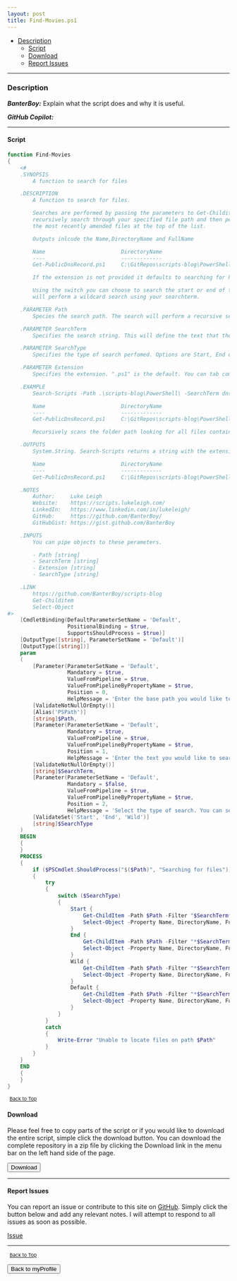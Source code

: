 ```yaml
---
layout: post
title: Find-Movies.ps1
---
```


- [Description](#description)
  - [Script](#script)
  - [Download](#download)
  - [Report Issues](#report-issues)

---

### Description

**_BanterBoy:_** Explain what the script does and why it is useful.

**_GitHub Copilot:_**

---

#### Script

```powershell
function Find-Movies
{
	<#
	.SYNOPSIS
		A function to search for files

	.DESCRIPTION
		A function to search for files.

		Searches are performed by passing the parameters to Get-Childitem which will then
		recursively search through your specified file path and then perform a sort to output
		the most recently amended files at the top of the list.

		Outputs inlcude the Name,DirectoryName and FullName

		Name                        DirectoryName                                       FullName
		----                        -------------                                       --------
		Get-PublicDnsRecord.ps1     C:\GitRepos\scripts-blog\PowerShell\functions\dns   C:\GitRepos\scripts-blog\PowerShell\functions\dns\Get-PublicDnsRecord.ps1

		If the extension is not provided it defaults to searching for PS1 files (PowerShell Scripts).

		Using the switch you can choose to search the start or end of the file or selecting wild,
		will perform a wildcard search using your searchterm.

	.PARAMETER Path
		Species the search path. The search will perform a recursive search on the specified folder path.

	.PARAMETER SearchTerm
		Specifies the search string. This will define the text that the search will use to locate your files. Wildcard chars are not allowed.

	.PARAMETER SearchType
		Specifies the type of search perfomed. Options are Start, End or Wild. This will search either the beginning, end or somewhere inbetween. If no option is selected, it will default to performing a wildcard search.

	.PARAMETER Extension
		Specifies the extension. ".ps1" is the default. You can tab complete through the suggested list or you can enter your own file extension e.g. ".jpg"

	.EXAMPLE
		Search-Scripts -Path .\scripts-blog\PowerShell\ -SearchTerm dns -SearchType Wild -Extension .ps1

		Name                        DirectoryName                                       FullName
		----                        -------------                                       --------
		Get-PublicDnsRecord.ps1     C:\GitRepos\scripts-blog\PowerShell\functions\dns   C:\GitRepos\scripts-blog\PowerShell\functions\dns\Get-PublicDnsRecord.ps1

		Recursively scans the folder path looking for all files containing the searchterm and lists the files located in the output

	.OUTPUTS
		System.String. Search-Scripts returns a string with the extension or file name.

		Name                        DirectoryName                                       FullName
		----                        -------------                                       --------
		Get-PublicDnsRecord.ps1     C:\GitRepos\scripts-blog\PowerShell\functions\dns   C:\GitRepos\scripts-blog\PowerShell\functions\dns\Get-PublicDnsRecord.ps1

	.NOTES
		Author:     Luke Leigh
		Website:    https://scripts.lukeleigh.com/
		LinkedIn:   https://www.linkedin.com/in/lukeleigh/
		GitHub:     https://github.com/BanterBoy/
		GitHubGist: https://gist.github.com/BanterBoy

	.INPUTS
		You can pipe objects to these perameters.

		- Path [string]
		- SearchTerm [string]
		- Extension [string]
		- SearchType [string]

	.LINK
		https://github.com/BanterBoy/scripts-blog
		Get-Childitem
		Select-Object
#>
	[CmdletBinding(DefaultParameterSetName = 'Default',
				   PositionalBinding = $true,
				   SupportsShouldProcess = $true)]
	[OutputType([string], ParameterSetName = 'Default')]
	[OutputType([string])]
	param
	(
		[Parameter(ParameterSetName = 'Default',
				   Mandatory = $true,
				   ValueFromPipeline = $true,
				   ValueFromPipelineByPropertyName = $true,
				   Position = 0,
				   HelpMessage = 'Enter the base path you would like to search.')]
		[ValidateNotNullOrEmpty()]
		[Alias('PSPath')]
		[string]$Path,
		[Parameter(ParameterSetName = 'Default',
				   Mandatory = $true,
				   ValueFromPipeline = $true,
				   ValueFromPipelineByPropertyName = $true,
				   Position = 1,
				   HelpMessage = 'Enter the text you would like to search for.')]
		[ValidateNotNullOrEmpty()]
		[string]$SearchTerm,
		[Parameter(ParameterSetName = 'Default',
				   Mandatory = $false,
				   ValueFromPipeline = $true,
				   ValueFromPipelineByPropertyName = $true,
				   Position = 2,
				   HelpMessage = 'Select the type of search. You can select Start/End/Wild to perform search for a file.')]
		[ValidateSet('Start', 'End', 'Wild')]
		[string]$SearchType
	)
	BEGIN
	{
	}
	PROCESS
	{
		if ($PSCmdlet.ShouldProcess("$($Path)", "Searching for files"))
		{
			try
			{
				switch ($SearchType)
				{
					Start {
						Get-ChildItem -Path $Path -Filter "$SearchTerm*" -Include '*.mp4', '*.avi', '*.mkv' -Recurse |
						Select-Object -Property Name, DirectoryName, FullName
					}
					End {
						Get-ChildItem -Path $Path -Filter "*$SearchTerm" -Include '*.mp4', '*.avi', '*.mkv' -Recurse |
						Select-Object -Property Name, DirectoryName, FullName
					}
					Wild {
						Get-ChildItem -Path $Path -Filter "*$SearchTerm*" -Include '*.mp4', '*.avi', '*.mkv' -Recurse |
						Select-Object -Property Name, DirectoryName, FullName
					}
					Default {
						Get-ChildItem -Path $Path -Filter "*$SearchTerm*" -Include '*.mp4', '*.avi', '*.mkv' -Recurse |
						Select-Object -Property Name, DirectoryName, FullName
					}
				}
			}
			catch
			{
				Write-Error "Unable to locate files on path $Path"
			}
		}
	}
	END
	{
	}
}
```

<span style="font-size:11px;"><a href="#"><i class="fas fa-caret-up" aria-hidden="true" style="color: white; margin-right:5px;"></i>Back to Top</a></span>

#### Download

Please feel free to copy parts of the script or if you would like to download the entire script, simple click the download button. You can download the complete repository in a zip file by clicking the Download link in the menu bar on the left hand side of the page.

<button class="btn" type="submit" onclick="window.open('/PowerShell/functions/myProfile/Find-Movies.ps1')">
    <i class="fa fa-cloud-download-alt">
    </i>
        Download
</button>

---

#### Report Issues

You can report an issue or contribute to this site on <a href="https://github.com/BanterBoy/scripts-blog/issues">GitHub</a>. Simply click the button below and add any relevant notes. I will attempt to respond to all issues as soon as possible.

<!-- Place this tag where you want the button to render. -->

<a class="github-button" href="https://github.com/BanterBoy/scripts-blog/issues/new?title=Find-Movies.ps1&body=There is a problem with this function. Please find details below." data-show-count="true" aria-label="Issue BanterBoy/scripts-blog on GitHub">Issue</a>

---

<span style="font-size:11px;"><a href="#"><i class="fas fa-caret-up" aria-hidden="true" style="color: white; margin-right:5px;"></i>Back to Top</a></span>

<a href="/menu/_pages/myProfile.html">
    <button class="btn">
        <i class='fas fa-reply'>
        </i>
            Back to myProfile
    </button>
</a>

[1]: http://ecotrust-canada.github.io/markdown-toc
[2]: https://github.com/googlearchive/code-prettify
